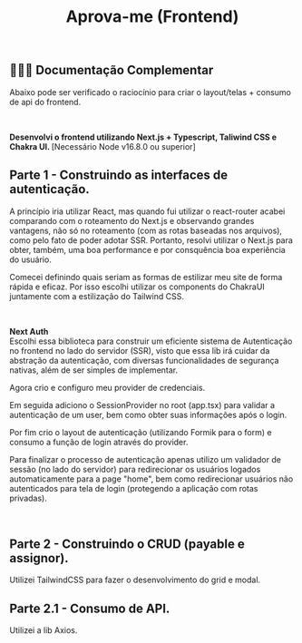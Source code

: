 <h1 align="center">
  Aprova-me (Frontend)
</h1>

</br>
<h2> 🧑🏽‍💻 Documentação Complementar</h2>
<p>Abaixo pode ser verificado o raciocínio para criar o layout/telas + consumo de api do frontend.</p>

</br> 

<strong>Desenvolvi o frontend utilizando Next.js + Typescript, Taliwind CSS e Chakra UI. </strong>
[Necessário Node v16.8.0 ou superior] 

## Parte 1 - Construindo as interfaces de autenticação. </br> 

A princípio iria utilizar React, mas quando fui utilizar o react-router acabei comparando com o roteamento do Next.js e observando grandes vantagens, não só no roteamento (com as rotas baseadas nos arquivos), como pelo fato de poder adotar SSR. Portanto, resolvi utilizar o Next.js para obter, também, uma boa performance e por consquência boa experiência do usuário. </br> 

Comecei definindo quais seriam as formas de estilizar meu site de forma rápida e eficaz. Por isso escolhi utilizar os components do ChakraUI juntamente com a estilização do Tailwind CSS. </br> 

</br> 

<strong>Next Auth</strong> </br> 
Escolhi essa biblioteca para construir um eficiente sistema de Autenticação no frontend no lado do servidor (SSR), visto que essa lib irá cuidar da abstração da autenticação, com diversas funcionalidades de segurança nativas, além de ser simples de implementar. </br>

Agora crio e configuro meu provider de credenciais. </br>

Em seguida adiciono o SessionProvider no root (app.tsx) para validar a autenticação de um user, bem como obter suas informações após o login. </br>

Por fim crio o layout de autenticação (utilizando Formik para o form) e consumo a função de login através do provider. </br>

Para finalizar o processo de autenticação apenas utilizo um validador de sessão (no lado do servidor) para redirecionar os usuários logados automaticamente para a page "home", bem como redirecionar usuários não autenticados para tela de login (protegendo a aplicação com rotas privadas). </br>

</br>

## Parte 2 - Construindo o CRUD (payable e assignor). </br> 

Utilizei TailwindCSS para fazer o desenvolvimento do grid e modal.


## Parte 2.1 - Consumo de API. </br> 

Utilizei a lib Axios.
